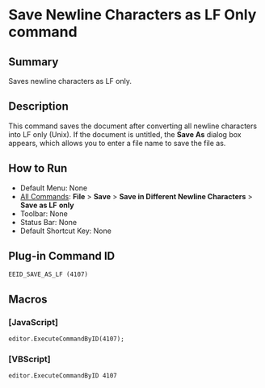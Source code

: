 # Save Newline Characters as LF Only command

## Summary

Saves newline characters as LF only.

## Description

This command saves the document after converting all newline characters into LF only
(Unix). If the document is untitled, the **Save As** dialog box appears,
which allows you to enter a file name to save the file as.

## How to Run

- Default Menu: None
- [All Commands](../tools/all_commands): **File** \> **Save**
\> **Save in Different Newline Characters** \> **Save as LF**
**only**
- Toolbar: None
- Status Bar: None
- Default Shortcut Key: None

## Plug-in Command ID

```
EEID_SAVE_AS_LF (4107)```

## Macros

### \[JavaScript\]

```
editor.ExecuteCommandByID(4107);
```

### \[VBScript\]

```
editor.ExecuteCommandByID 4107
```
